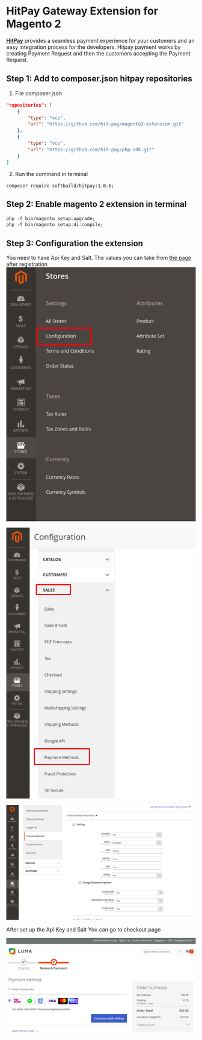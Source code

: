 # HitPay Gateway Extension for Magento 2


[**HitPay**](https://www.hitpayapp.com/) provides a seamless payment experience for your customers and an easy integration process for the developers. Hitpay payment works by creating Payment Request and then the customers accepting the Payment Request.


## Step 1: Add to composer.json hitpay repositories

1. File composer.json

``` json
"repositories": [
    {
        "type": "vcs",
        "url": "https://github.com/hit-pay/magento2-extension.git"
    },
    {
        "type": "vcs",
        "url": "https://github.com/hit-pay/php-sdk.git"
    }
]
```

2. Run the command in terminal

```
composer require softbuild/hitpay:1.0.6;
```

## Step 2: Enable magento 2 extension in terminal

```
php -f bin/magento setup:upgrade;
php -f bin/magento setup:di:compile;
```

## Step 3: Configuration the extension

You need to have Api Key and Salt. The values you can take from [the page](https://dashboard.staging.hit-pay.com/) after registration
![Configuration page](images/1step.png)

![Sale page](images/step2.png)

![Configuration page of module](images/step3.png)

After set up the Api Key and Salt You can go to checkout page

![Checkout page](images/step4.png)